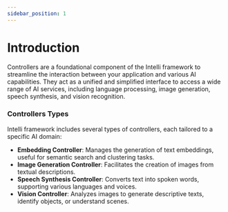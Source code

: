 ```yaml
---
sidebar_position: 1
---
```

# Introduction

Controllers are a foundational component of the Intelli framework to streamline the interaction between your application and various AI capabilities. They act as a unified and simplified interface to access a wide range of AI services, including language processing, image generation, speech synthesis, and vision recognition.

### Controllers Types  
Intelli framework includes several types of controllers, each tailored to a specific AI domain:
- **Embedding Controller**: Manages the generation of text embeddings, useful for semantic search and clustering tasks.
- **Image Generation Controller**: Facilitates the creation of images from textual descriptions.
- **Speech Synthesis Controller**: Converts text into spoken words, supporting various languages and voices.
- **Vision Controller**: Analyzes images to generate descriptive texts, identify objects, or understand scenes.
